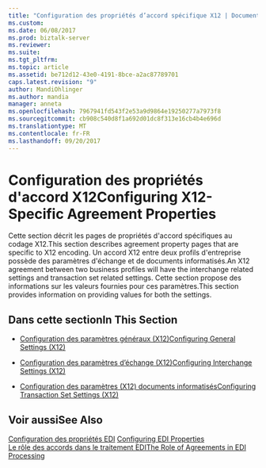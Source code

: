 ```yaml
---
title: "Configuration des propriétés d’accord spécifique X12 | Documents Microsoft"
ms.custom: 
ms.date: 06/08/2017
ms.prod: biztalk-server
ms.reviewer: 
ms.suite: 
ms.tgt_pltfrm: 
ms.topic: article
ms.assetid: be712d12-43e0-4191-8bce-a2ac87789701
caps.latest.revision: "9"
author: MandiOhlinger
ms.author: mandia
manager: anneta
ms.openlocfilehash: 7967941fd543f2e53a9d9864e19250277a7973f8
ms.sourcegitcommit: cb908c540d8f1a692d01dc8f313e16cb4b4e696d
ms.translationtype: MT
ms.contentlocale: fr-FR
ms.lasthandoff: 09/20/2017
---
```

# <a name="configuring-x12-specific-agreement-properties"></a><span data-ttu-id="66601-102">Configuration des propriétés d'accord X12</span><span class="sxs-lookup"><span data-stu-id="66601-102">Configuring X12-Specific Agreement Properties</span></span>
<span data-ttu-id="66601-103">Cette section décrit les pages de propriétés d'accord spécifiques au codage X12.</span><span class="sxs-lookup"><span data-stu-id="66601-103">This section describes agreement property pages that are specific to X12 encoding.</span></span> <span data-ttu-id="66601-104">Un accord X12 entre deux profils d'entreprise possède des paramètres d'échange et de documents informatisés.</span><span class="sxs-lookup"><span data-stu-id="66601-104">An X12 agreement between two business profiles will have the interchange related settings and transaction set related settings.</span></span> <span data-ttu-id="66601-105">Cette section propose des informations sur les valeurs fournies pour ces paramètres.</span><span class="sxs-lookup"><span data-stu-id="66601-105">This section provides information on providing values for both the settings.</span></span>  
  
## <a name="in-this-section"></a><span data-ttu-id="66601-106">Dans cette section</span><span class="sxs-lookup"><span data-stu-id="66601-106">In This Section</span></span>  
  
-   [<span data-ttu-id="66601-107">Configuration des paramètres généraux (X12)</span><span class="sxs-lookup"><span data-stu-id="66601-107">Configuring General Settings (X12)</span></span>](../core/configuring-general-settings-x12.md)  
  
-   [<span data-ttu-id="66601-108">Configuration des paramètres d’échange (X12)</span><span class="sxs-lookup"><span data-stu-id="66601-108">Configuring Interchange Settings (X12)</span></span>](../core/configuring-interchange-settings-x12.md)  
  
-   [<span data-ttu-id="66601-109">Configuration des paramètres (X12) documents informatisés</span><span class="sxs-lookup"><span data-stu-id="66601-109">Configuring Transaction Set Settings (X12)</span></span>](../core/configuring-transaction-set-settings-x12.md)  
  
## <a name="see-also"></a><span data-ttu-id="66601-110">Voir aussi</span><span class="sxs-lookup"><span data-stu-id="66601-110">See Also</span></span>  
 <span data-ttu-id="66601-111">[Configuration des propriétés EDI](../core/configuring-edi-properties.md) </span><span class="sxs-lookup"><span data-stu-id="66601-111">[Configuring EDI Properties](../core/configuring-edi-properties.md) </span></span>  
 [<span data-ttu-id="66601-112">Le rôle des accords dans le traitement EDI</span><span class="sxs-lookup"><span data-stu-id="66601-112">The Role of Agreements in EDI Processing</span></span>](../core/the-role-of-agreements-in-edi-processing.md)